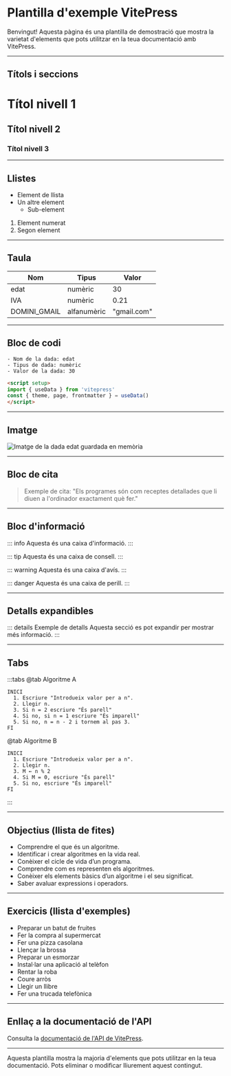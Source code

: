 # Plantilla d'exemple VitePress

Benvingut! Aquesta pàgina és una plantilla de demostració que mostra la varietat d'elements que pots utilitzar en la teua documentació amb VitePress.

---

## Títols i seccions

# Títol nivell 1

## Títol nivell 2

### Títol nivell 3

---

## Llistes

- Element de llista
- Un altre element
  - Sub-element

1. Element numerat
2. Segon element

---

## Taula

| Nom          | Tipus        | Valor        |
|--------------|--------------|-------------|
| edat         | numèric      | 30          |
| IVA          | numèric      | 0.21        |
| DOMINI_GMAIL | alfanumèric  | "gmail.com" |

---

## Bloc de codi

```plaintext
- Nom de la dada: edat
- Tipus de dada: numèric
- Valor de la dada: 30
```

```md
<script setup>
import { useData } from 'vitepress'
const { theme, page, frontmatter } = useData()
</script>
```

---

## Imatge

![Imatge de la dada edat guardada en memòria](logo.png)

---

## Bloc de cita

> Exemple de cita: "Els programes són com receptes detallades que li diuen a l'ordinador exactament què fer."

---

## Bloc d'informació

::: info
Aquesta és una caixa d'informació.
:::

::: tip
Aquesta és una caixa de consell.
:::

::: warning
Aquesta és una caixa d'avís.
:::

::: danger
Aquesta és una caixa de perill.
:::

---

## Detalls expandibles

::: details Exemple de detalls
Aquesta secció es pot expandir per mostrar més informació.
:::

---

## Tabs

:::tabs
@tab Algoritme A

```plaintext
INICI
  1. Escriure "Introdueix valor per a n".
  2. Llegir n.
  3. Si n = 2 escriure "És parell"
  4. Si no, si n = 1 escriure "És imparell"
  5. Si no, n = n - 2 i tornem al pas 3.
FI
```

@tab Algoritme B

```plaintext
INICI
  1. Escriure "Introdueix valor per a n".
  2. Llegir n.
  3. M ← n % 2
  4. Si M = 0, escriure "És parell"
  5. Si no, escriure "És imparell"
FI
```

:::

---

## Objectius (llista de fites)

- Comprendre el que és un algoritme.
- Identificar i crear algoritmes en la vida real.
- Conèixer el cicle de vida d’un programa.
- Comprendre com es representen els algoritmes.
- Conèixer els elements bàsics d’un algoritme i el seu significat.
- Saber avaluar expressions i operadors.

---

## Exercicis (llista d'exemples)

- Preparar un batut de fruites
- Fer la compra al supermercat
- Fer una pizza casolana
- Llençar la brossa
- Preparar un esmorzar
- Instal·lar una aplicació al telèfon
- Rentar la roba
- Coure arròs
- Llegir un llibre
- Fer una trucada telefònica

---

## Enllaç a la documentació de l'API

Consulta la [documentació de l'API de VitePress](https://vitepress.dev/reference/runtime-api#usedata).

---

Aquesta plantilla mostra la majoria d'elements que pots utilitzar en la teua documentació. Pots eliminar o modificar lliurement aquest contingut.
